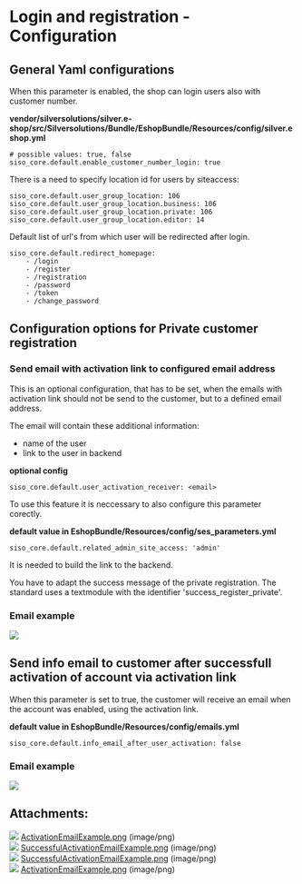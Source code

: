 #  Login and registration - Configuration 

## General Yaml configurations

When this parameter is enabled, the shop can login users also with customer number.

**vendor/silversolutions/silver.e-shop/src/Silversolutions/Bundle/EshopBundle/Resources/config/silver.eshop.yml**

``` 
# possible values: true, false
siso_core.default.enable_customer_number_login: true
```

There is a need to specify location id for users by siteaccess:

``` 
siso_core.default.user_group_location: 106
siso_core.default.user_group_location.business: 106
siso_core.default.user_group_location.private: 106
siso_core.default.user_group_location.editor: 14
```

Default list of url's from which user will be redirected after login.

``` 
siso_core.default.redirect_homepage:
    - /login
    - /register
    - /registration
    - /password
    - /token
    - /change_password
```

## Configuration options for Private customer registration

### Send email with activation link to configured email address

This is an optional configuration, that has to be set, when the emails with activation link should not be send to the customer, but to a defined email address.

The email will contain these additional information:

  - name of the user
  - link to the user in backend

**optional config**

``` 
siso_core.default.user_activation_receiver: <email>
```

To use this feature it is neccessary to also configure this parameter corectly.

**default value in EshopBundle/Resources/config/ses\_parameters.yml**

``` 
siso_core.default.related_admin_site_access: 'admin'
```

It is needed to build the link to the backend.

You have to adapt the success message of the private registration. The standard uses a textmodule with the identifier 'success\_register\_private'.

### Email example

![](attachments/23561081/23567393.png)

## Send info email to customer after successfull activation of account via activation link

When this parameter is set to true, the customer will receive an email when the account was enabled, using the activation link.

**default value in EshopBundle/Resources/config/emails.yml**

``` 
siso_core.default.info_email_after_user_activation: false
```

### Email example

![](attachments/23561081/23567395.png)

## Attachments:

![](images/icons/bullet_blue.gif) [ActivationEmailExample.png](attachments/23561081/23567387.png) (image/png)  
![](images/icons/bullet_blue.gif) [SuccessfulActivationEmailExample.png](attachments/23561081/23567385.png) (image/png)  
![](images/icons/bullet_blue.gif) [SuccessfulActivationEmailExample.png](attachments/23561081/23567395.png) (image/png)  
![](images/icons/bullet_blue.gif) [ActivationEmailExample.png](attachments/23561081/23567393.png) (image/png)  
